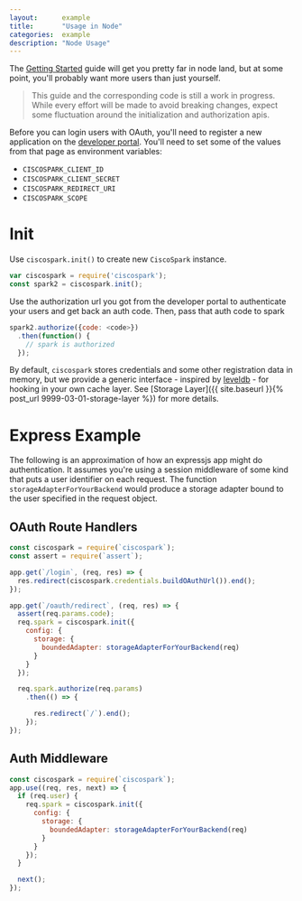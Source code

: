 ```yaml
---
layout:      example
title:       "Usage in Node"
categories:  example
description: "Node Usage"
---
```


The [Getting Started](/example/getting-started) guide will get you pretty far in node land, but at some point, you'll probably want more users than just yourself.

> This guide and the corresponding code is still a work in progress. While every effort will be made to avoid breaking changes, expect some fluctuation around the initialization and authorization apis.

Before you can login users with OAuth, you'll need to register a new application on the [developer portal](https://developer.ciscospark.com). You'll need to set some of the values from that page as environment variables:
- `CISCOSPARK_CLIENT_ID`
- `CISCOSPARK_CLIENT_SECRET`
- `CISCOSPARK_REDIRECT_URI`
- `CISCOSPARK_SCOPE`

# Init

Use `ciscospark.init()` to create new `CiscoSpark` instance.

```javascript
var ciscospark = require('ciscospark');
const spark2 = ciscospark.init();
```

Use the authorization url you got from the developer portal to authenticate your users and get back an auth code. Then, pass that auth code to spark

```javascript
spark2.authorize({code: <code>})
  .then(function() {
    // spark is authorized
  });
```

By default, `ciscospark` stores credentials and some other registration data in memory, but we provide a generic interface - inspired by [leveldb](https://www.npmjs.com/package/leveldb) - for hooking in your own cache layer. See [Storage Layer]({{ site.baseurl }}{% post_url 9999-03-01-storage-layer %}) for more details.

# Express Example

The following is an approximation of how an expressjs app might do authentication. It assumes you're using a session middleware of some kind that puts a user identifier on each request. The function `storageAdapterForYourBackend` would produce a storage adapter bound to the user specified in the request object.

## OAuth Route Handlers

```javascript
const ciscospark = require(`ciscospark`);
const assert = require(`assert`);

app.get(`/login`, (req, res) => {
  res.redirect(ciscospark.credentials.buildOAuthUrl()).end();
});

app.get(`/oauth/redirect`, (req, res) => {
  assert(req.params.code);
  req.spark = ciscospark.init({
    config: {
      storage: {
        boundedAdapter: storageAdapterForYourBackend(req)
      }
    }
  });

  req.spark.authorize(req.params)
    .then(() => {

      res.redirect(`/`).end();
    });
});
```

## Auth Middleware
```javascript
const ciscospark = require(`ciscospark`);
app.use((req, res, next) => {
  if (req.user) {
    req.spark = ciscospark.init({
      config: {
        storage: {
          boundedAdapter: storageAdapterForYourBackend(req)
        }
      }
    });
  }

  next();
});
```
